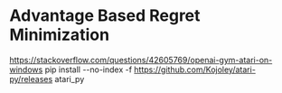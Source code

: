 # Advantage Based Regret Minimization

https://stackoverflow.com/questions/42605769/openai-gym-atari-on-windows
pip install --no-index -f https://github.com/Kojoley/atari-py/releases atari_py
